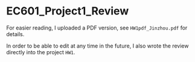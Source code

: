 # EC601_Project1_Review
For easier reading, I uploaded a PDF version, see `HW1pdf_Jinzhou.pdf` for details.

In order to be able to edit at any time in the future, I also wrote the review directly into the project `HW1`.
